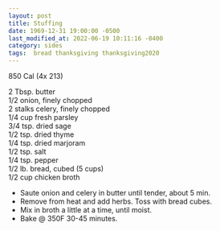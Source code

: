```yaml
---
layout: post
title: Stuffing
date: 1969-12-31 19:00:00 -0500
last_modified_at: 2022-06-19 10:11:16 -0400
category: sides
tags:  bread thanksgiving thanksgiving2020
---
```

850 Cal (4x 213)

2 Tbsp. butter  
1/2 onion, finely chopped  
2 stalks celery, finely chopped  
1/4 cup fresh parsley  
3/4 tsp. dried sage  
1/2 tsp. dried thyme  
1/4 tsp. dried marjoram  
1/2 tsp. salt  
1/4 tsp. pepper  
1/2 lb. bread, cubed (5 cups)  
1/2 cup chicken broth  

* Saute onion and celery in butter until tender, about 5 min.
* Remove from heat and add herbs.  Toss with bread cubes.
* Mix in broth a little at a time, until moist.
* Bake @ 350F 30-45 minutes.
